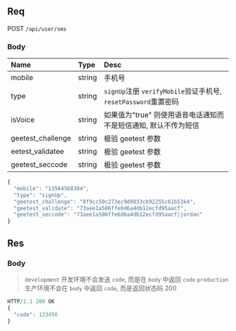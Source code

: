 ## Req
POST `/api/user/sms`

### Body
| Name   | Type   | Desc                                         |
|:-------|:-------|:---------------------------------------------|
| mobile | string | 手机号                                        |
| type   | string | `signUp`注册 `verifyMobile`验证手机号, `resetPassword`重置密码 |
| isVoice| string | 如果值为"true" 则使用语音电话通知而不是短信通知, 默认不传为短信 |
| geetest_challenge     | string | 极验 geetest 参数 |
| eetest_validatee      | string | 极验 geetest 参数 |
| geetest_seccode       | string | 极验 geetest 参数 |


```js
{
  "mobile": "13564568304",
  "type": "signUp",
  "geetest_challenge": "8f9cc50c273ec9d0833cb92255c61b53k4",
  "geetest_validate": "73aee1a506ffe6d6a4db12ecfd95aacf",
  "geetest_seccode": "73aee1a506ffe6d6a4db12ecfd95aacf|jordan"
}
```

## Res
### Body
> `development` 开发环境不会发送 `code`, 而是在 `body` 中返回 `code`
> `production` 生产环境不会在 `body` 中返回 `code`, 而是返回状态码 200

```js
HTTP/1.1 200 OK
{
  "code": 123456
}
```
